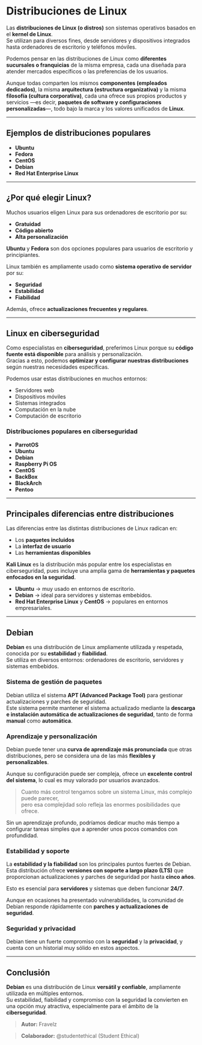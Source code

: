 # Distribuciones de Linux

Las **distribuciones de Linux (o distros)** son sistemas operativos basados ​​en el **kernel de Linux**.  
Se utilizan para diversos fines, desde servidores y dispositivos integrados hasta ordenadores de escritorio y teléfonos móviles.

Podemos pensar en las distribuciones de Linux como **diferentes sucursales o franquicias** de la misma empresa, cada una diseñada para atender mercados específicos o las preferencias de los usuarios.  

Aunque todas comparten los mismos **componentes (empleados dedicados)**, la misma **arquitectura (estructura organizativa)** y la misma **filosofía (cultura corporativa)**, cada una ofrece sus propios productos y servicios —es decir, **paquetes de software y configuraciones personalizadas**—, todo bajo la marca y los valores unificados de **Linux**.

---

## Ejemplos de distribuciones populares

- **Ubuntu**
- **Fedora**
- **CentOS**
- **Debian**
- **Red Hat Enterprise Linux**

---

## ¿Por qué elegir Linux?

Muchos usuarios eligen Linux para sus ordenadores de escritorio por su:

- **Gratuidad**
- **Código abierto**
- **Alta personalización**

**Ubuntu** y **Fedora** son dos opciones populares para usuarios de escritorio y principiantes.

Linux también es ampliamente usado como **sistema operativo de servidor** por su:

- **Seguridad**
- **Estabilidad**
- **Fiabilidad**

Además, ofrece **actualizaciones frecuentes y regulares**.

---

## Linux en ciberseguridad

Como especialistas en **ciberseguridad**, preferimos Linux porque su **código fuente está disponible** para análisis y personalización.  
Gracias a esto, podemos **optimizar y configurar nuestras distribuciones** según nuestras necesidades específicas.

Podemos usar estas distribuciones en muchos entornos:

- Servidores web
- Dispositivos móviles
- Sistemas integrados
- Computación en la nube
- Computación de escritorio

### Distribuciones populares en ciberseguridad

- **ParrotOS**
- **Ubuntu**
- **Debian**
- **Raspberry Pi OS**
- **CentOS**
- **BackBox**
- **BlackArch**
- **Pentoo**

---

## Principales diferencias entre distribuciones

Las diferencias entre las distintas distribuciones de Linux radican en:

- Los **paquetes incluidos**
- La **interfaz de usuario**
- Las **herramientas disponibles**

**Kali Linux** es la distribución más popular entre los especialistas en ciberseguridad, pues incluye una amplia gama de **herramientas y paquetes enfocados en la seguridad**.

- **Ubuntu** → muy usado en entornos de escritorio.  
- **Debian** → ideal para servidores y sistemas embebidos.  
- **Red Hat Enterprise Linux** y **CentOS** → populares en entornos empresariales.

---

## Debian

**Debian** es una distribución de Linux ampliamente utilizada y respetada, conocida por su **estabilidad** y **fiabilidad**.  
Se utiliza en diversos entornos: ordenadores de escritorio, servidores y sistemas embebidos.

### Sistema de gestión de paquetes

Debian utiliza el sistema **APT (Advanced Package Tool)** para gestionar actualizaciones y parches de seguridad.  
Este sistema permite mantener el sistema actualizado mediante la **descarga e instalación automática de actualizaciones de seguridad**, tanto de forma **manual** como **automática**.

### Aprendizaje y personalización

Debian puede tener una **curva de aprendizaje más pronunciada** que otras distribuciones, pero se considera una de las más **flexibles y personalizables**.

Aunque su configuración puede ser compleja, ofrece un **excelente control del sistema**, lo cual es muy valorado por usuarios avanzados.

> Cuanto más control tengamos sobre un sistema Linux, más complejo puede parecer,  
> pero esa complejidad solo refleja las enormes posibilidades que ofrece.

Sin un aprendizaje profundo, podríamos dedicar mucho más tiempo a configurar tareas simples que a aprender unos pocos comandos con profundidad.

### Estabilidad y soporte

La **estabilidad y la fiabilidad** son los principales puntos fuertes de Debian.  
Esta distribución ofrece **versiones con soporte a largo plazo (LTS)** que proporcionan actualizaciones y parches de seguridad por hasta **cinco años**.

Esto es esencial para **servidores** y sistemas que deben funcionar **24/7**.

Aunque en ocasiones ha presentado vulnerabilidades, la comunidad de Debian responde rápidamente con **parches y actualizaciones de seguridad**.

### Seguridad y privacidad

Debian tiene un fuerte compromiso con la **seguridad** y la **privacidad**, y cuenta con un historial muy sólido en estos aspectos.

---

## Conclusión

**Debian** es una distribución de Linux **versátil y confiable**, ampliamente utilizada en múltiples entornos.  
Su estabilidad, fiabilidad y compromiso con la seguridad la convierten en una opción muy atractiva, especialmente para el ámbito de la **ciberseguridad**.

> **Autor:** Fravelz

> **Colaborador:** @studentethical (Student Ethical)
